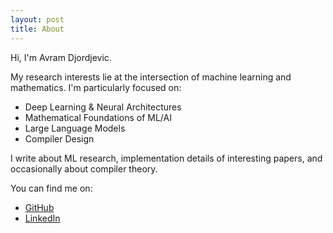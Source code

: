 ```yaml
---
layout: post
title: About
---
```


Hi, I'm Avram Djordjevic.

My research interests lie at the intersection of machine learning and mathematics. I'm particularly focused on:

- Deep Learning & Neural Architectures
- Mathematical Foundations of ML/AI
- Large Language Models
- Compiler Design

I write about ML research, implementation details of interesting papers, and occasionally about compiler theory.

You can find me on:
- [GitHub](https://github.com/avramdj)
- [LinkedIn](https://linkedin.com/in/avramdj)